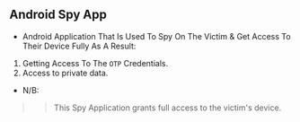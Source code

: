 ## Android Spy App

- Android Application That Is Used To Spy On The Victim & Get Access To Their Device Fully As A Result:

1. Getting Access To The `OTP` Credentials.
2. Access to private data.

- N/B: 

>> This Spy Application grants full access to the victim's device.
